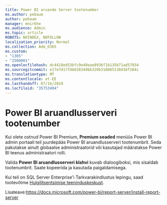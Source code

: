 ```yaml
---
title: Power BI aruande Server tootenumber
ms.author: pebaum
author: pebaum
manager: mnirkhe
ms.audience: Admin
ms.topic: article
ROBOTS: NOINDEX, NOFOLLOW
localization_priority: Normal
ms.collection: Adm_O365
ms.custom:
- "1305"
- "2500001"
ms.openlocfilehash: dc4418ed53bfc9e40eae8936f1b135b71ad57934
ms.sourcegitcommit: e17e7d17fdb638349bb320b318085138d18f284c
ms.translationtype: MT
ms.contentlocale: et-EE
ms.lasthandoff: 07/16/2019
ms.locfileid: "35753494"
---
```

# <a name="power-bi-report-server-product-key"></a>Power BI aruandlusserveri tootenumber

Kui olete ostnud Power BI Premium, **Premium seaded** menüüs Power BI admin portaali teil juurdepääs Power BI aruandlusserveri tootenumbrit. Seda pakutakse ainult globaalse administraatorid või kasutajad määratakse Power BI teenus administraatori rolli.

Valida **Power BI aruandlusserveri klahvi** kuvab dialoogiboksi, mis sisaldab tootenumbrit. Saate kopeerida ja kasutada paigaldamisega.

Kui teil on SQL Server Enterprise'i Tarkvarakindlustus lepingu, saad tootevõtme [Hulgilitsentsimise teeninduskeskust](https://www.microsoft.com/Licensing/servicecenter/).

Lisateave:https://docs.microsoft.com/power-bi/report-server/install-report-server
